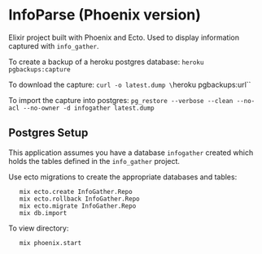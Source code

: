 # InfoParse (Phoenix version)

Elixir project built with Phoenix and Ecto. Used to display information captured with `info_gather`.

To create a backup of a heroku postgres database:
`heroku pgbackups:capture`

To download the capture:
`curl -o latest.dump \`heroku pgbackups:url\``

To import the capture into postgres:
`pg_restore --verbose --clean --no-acl --no-owner -d infogather latest.dump`

## Postgres Setup
This application assumes you have a database `infogather` created which holds the tables defined in the
`info_gather` project.

Use ecto migrations to create the appropriate databases and tables:
```
   mix ecto.create InfoGather.Repo
   mix ecto.rollback InfoGather.Repo
   mix ecto.migrate InfoGather.Repo
   mix db.import
```

To view directory:
```
   mix phoenix.start
```


